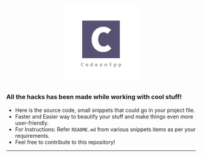 <h6 align="center" ><a href="https://github.com/purveshmakode24/snippets" target="_blank" rel="noopener noreferrer"><img width="200" src="assets/logo/codesnipp-logo.png" alt="system monitor logo"></a>
<h2></h2>

### All the hacks has been made while working with cool stuff! 
- Here is the source code, small snippets that could go in your project file.
- Faster and Easier way to beautify your stuff and make things even more user-friendly.
- For Instructions: Refer `README.md` from various snippets items as per your requirements. 
- Feel free to contribute to this repository!
-----------------------------------------------------


